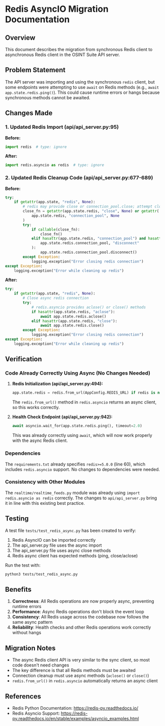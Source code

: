 # Redis AsyncIO Migration Documentation

## Overview
This document describes the migration from synchronous Redis client to asynchronous Redis client in the OSINT Suite API server.

## Problem Statement
The API server was importing and using the synchronous `redis` client, but some endpoints were attempting to use `await` on Redis methods (e.g., `await app.state.redis.ping()`). This could cause runtime errors or hangs because synchronous methods cannot be awaited.

## Changes Made

### 1. Updated Redis Import (api/api_server.py:95)
**Before:**
```python
import redis  # type: ignore
```

**After:**
```python
import redis.asyncio as redis  # type: ignore
```

### 2. Updated Redis Cleanup Code (api/api_server.py:677-689)
**Before:**
```python
try:
    if getattr(app.state, "redis", None):
        # redis may provide close or connection_pool.close; attempt close gracefully
        close_fn = getattr(app.state.redis, "close", None) or getattr(
            app.state.redis, "connection_pool", None
        )
        try:
            if callable(close_fn):
                close_fn()
            elif hasattr(app.state.redis, "connection_pool") and hasattr(
                app.state.redis.connection_pool, "disconnect"
            ):
                app.state.redis.connection_pool.disconnect()
        except Exception:
            logging.exception("Error closing redis connection")
except Exception:
    logging.exception("Error while cleaning up redis")
```

**After:**
```python
try:
    if getattr(app.state, "redis", None):
        # Close async redis connection
        try:
            # redis.asyncio provides aclose() or close() methods
            if hasattr(app.state.redis, "aclose"):
                await app.state.redis.aclose()
            elif hasattr(app.state.redis, "close"):
                await app.state.redis.close()
        except Exception:
            logging.exception("Error closing redis connection")
except Exception:
    logging.exception("Error while cleaning up redis")
```

## Verification

### Code Already Correctly Using Async (No Changes Needed)

1. **Redis Initialization (api/api_server.py:494):**
   ```python
   app.state.redis = redis.from_url(AppConfig.REDIS_URL) if redis is not None else None
   ```
   The `redis.from_url()` method in `redis.asyncio` returns an async client, so this works correctly.

2. **Health Check Endpoint (api/api_server.py:942):**
   ```python
   await asyncio.wait_for(app.state.redis.ping(), timeout=2.0)
   ```
   This was already correctly using `await`, which will now work properly with the async Redis client.

### Dependencies
The `requirements.txt` already specifies `redis>=5.0.0` (line 60), which includes `redis.asyncio` support. No changes to dependencies were needed.

### Consistency with Other Modules
The `realtime/realtime_feeds.py` module was already using `import redis.asyncio as redis` correctly. The changes to `api/api_server.py` bring it in line with this existing best practice.

## Testing

A test file `tests/test_redis_async.py` has been created to verify:
1. Redis AsyncIO can be imported correctly
2. The api_server.py file uses the async import
3. The api_server.py file uses async close methods
4. Redis async client has expected methods (ping, close/aclose)

Run the test with:
```bash
python3 tests/test_redis_async.py
```

## Benefits

1. **Correctness**: All Redis operations are now properly async, preventing runtime errors
2. **Performance**: Async Redis operations don't block the event loop
3. **Consistency**: All Redis usage across the codebase now follows the same async pattern
4. **Reliability**: Health checks and other Redis operations work correctly without hangs

## Migration Notes

- The async Redis client API is very similar to the sync client, so most code doesn't need changes
- The key difference is that all Redis methods must be awaited
- Connection cleanup must use async methods (`aclose()` or `close()`)
- `redis.from_url()` in `redis.asyncio` automatically returns an async client

## References

- Redis Python Documentation: https://redis-py.readthedocs.io/
- Redis Asyncio Support: https://redis-py.readthedocs.io/en/stable/examples/asyncio_examples.html
